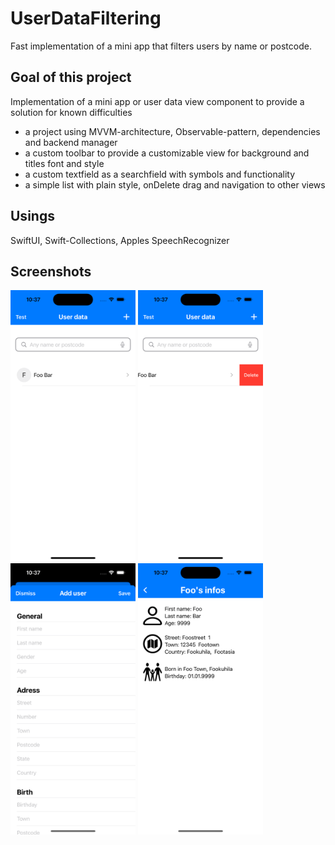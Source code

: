 # UserDataFiltering
Fast implementation of a mini app that filters users by name or postcode.

## Goal of this project
Implementation of a mini app or user data view component to provide a solution for known difficulties
- a project using MVVM-architecture, Observable-pattern, dependencies and backend manager
- a custom toolbar to provide a customizable view for background and titles font and style
- a custom textfield as a searchfield with symbols and functionality
- a simple list with plain style, onDelete drag and navigation to other views

## Usings
SwiftUI, Swift-Collections, Apples SpeechRecognizer

## Screenshots
<img src="UserDataFiltering/Assets.xcassets/UserDataView.imageset/Image.png" width="200"> <img src="UserDataFiltering/Assets.xcassets/DeleteUserData.imageset/Image.png" width="200"> <img src="UserDataFiltering/Assets.xcassets/AddUserData.imageset/Image.png" width="200"> <img src="UserDataFiltering/Assets.xcassets/SpecificUserData.imageset/Image.png" width="200">
